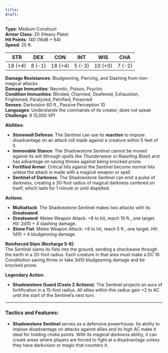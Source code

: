 ```yaml
---
title: 
draft:
---
```

**Type**: Medium Construct  
**Armor Class**: 20 (Heavy Plate)  
**Hit Points**: 140 (16d8 + 64)  
**Speed**: 25 ft.

|STR|DEX|CON|INT|WIS|CHA|
|---|---|---|---|---|---|
|18 (+4)|8 (-1)|18 (+4)|5 (-3)|10 (+0)|7 (-2)|

**Damage Resistances**: Bludgeoning, Piercing, and Slashing from non-magical attacks  
**Damage Immunities**: Necrotic, Poison, Psychic  
**Condition Immunities**: Blinded, Charmed, Deafened, Exhaustion, Frightened, Paralyzed, Petrified, Poisoned  
**Senses**: Darkvision 60 ft., Passive Perception 10  
**Languages**: Understands the commands of its creator, does not speak  
**Challenge**: 9 (5,000 XP)

**Abilities**:

- **Stonewall Defense**: The Sentinel can use its **reaction** to impose disadvantage on an attack roll made against a creature within 5 feet of it.
- **Immovable Stance**: The Shadowstone Sentinel cannot be moved against its will (through spells like _Thunderwave_ or _Repelling Blast_) and has advantage on saving throws against being knocked prone.
- **Fortified Armor**: Critical hits against the Sentinel become normal hits unless the attack is made with a magical weapon or spell.
- **Sentinel of Darkness**: The Shadowstone Sentinel can emit a pulse of darkness, creating a 30-foot radius of magical darkness centered on itself, which lasts for 1 minute or until dispelled.

**Actions**:

- **Multiattack**: The Shadowstone Sentinel makes two attacks with its **Greatsword**.
- **Greatsword**: Melee Weapon Attack: +8 to hit, reach 10 ft., one target. _Hit_: 2d10 + 4 slashing damage.
- **Stone Fist**: Melee Weapon Attack: +8 to hit, reach 5 ft., one target. _Hit_: 1d10 + 4 bludgeoning damage.

**Reinforced Slam (Recharge 5-6)**:  
The Sentinel slams its fists into the ground, sending a shockwave through the earth in a 20-foot radius. Each creature in that area must make a DC 16 Constitution saving throw or take 3d10 bludgeoning damage and be knocked prone.

**Legendary Action**:

- **Shadowstone Guard (Costs 2 Actions)**: The Sentinel projects an aura of fortification in a 15-foot radius. All allies within this radius gain +2 to AC until the start of the Sentinel’s next turn.

---

### Tactics and Features:

- **Shadowstone Sentinel** serves as a defensive powerhouse. Its ability to impose disadvantage on attacks against allies and its high AC make it ideal for holding choke points. With its _magical darkness_ ability, it can create areas where players are forced to fight at a disadvantage unless they have darkvision or magic that counters it.